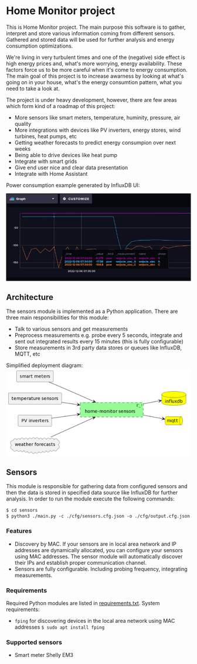 # Home Monitor project

This is Home Monitor project. The main purpose this software is to gather, interpret and store various information coming from different sensors.
Gathered and stored data will be used for further analysis and energy consumption optimizations.

We're living in very turbulent times and one of the (negative) side effect is high energy prices and, what's more worrying, energy availability. These factors force us to be more careful when it's come to energy consumption. The main goal of this project is to increase awarness by looking at what's going on in your house, what's the energy consumtion pattern, what you need to take a look at.

The project is under heavy development, however, there are few areas which form kind of a roadmap of this project:
- More sensors like smart meters, temperature, huminity, pressure, air quality
- More integrations with devices like PV inverters, energy stores, wind turbines, heat pumps, etc
- Getting weather forecasts to predict energy consumpion over next weeks
- Being able to drive devices like heat pump
- Integrate with smart grids
- Give end user nice and clear data presentation
- Integrate with Home Assistant

Power consumption example generated by InfluxDB UI:

![Power consumption example](/doc/screen1.jpg)


## Architecture

The sensors module is implemented as a Python application. There are three main responsibilities for this module:
- Talk to various sensors and get measurements
- Preprocess measurements e.g. probe every 5 seconds, integrate and sent out integrated results every 15 minutes (this is fully configurable)
- Store measurements in 3rd party data stores or queues like InfluxDB, MQTT, etc

Simplified deployment diagram:
![Architecture](/doc/architecture.png)

## Sensors
This module is responsible for gathering data from configured sensors and then the data is stored in specified data source like InfluxDB for further analysis.
In order to run the module execute the following commands:
```
$ cd sensors
$ python3 ./main.py -c ./cfg/sensors.cfg.json -o ./cfg/output.cfg.json
```
### Features
- Discovery by MAC. If your sensors are in local area network and IP addresses are dynamically allocated, you can configure your sensors using MAC addresses. The sensor module will automatically discover their IPs and establish proper communication channel.
- Sensors are fully configurable. Including probing frequency, integrating measurements. 
### Requirements
Required Python modules are listed in [requirements.txt](sensors/requirements.txt).
System requirements:
- `fping` for discovering devices in the local area network using MAC addresses
`$ sudo apt install fping`
### Supported sensors 
- Smart meter Shelly EM3